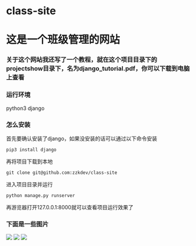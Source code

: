 # class-site
这是一个班级管理的网站
===
### 关于这个网站我还写了一个教程，就在这个项目目录下的projectshow目录下，名为django_tutorial.pdf，你可以下载到电脑上查看
### 运行环境
python3
django
### 怎么安装
首先要确认安装了django，如果没安装的话可以通过以下命令安装
```
pip3 install django
```
再将项目下载到本地
```
git clone git@github.com:zzkdev/class-site
```
进入项目目录并运行
```
python manage.py runserver
```
再游览器打开127.0.0.1:8000就可以查看项目运行效果了
### 下面是一些图片
![](https://raw.githubusercontent.com/ZZKdev/class-site/master/projectshow/one.jpg)
![](https://raw.githubusercontent.com/ZZKdev/class-site/master/projectshow/two.jpg)
![](https://raw.githubusercontent.com/ZZKdev/class-site/master/projectshow/three.jpg)
